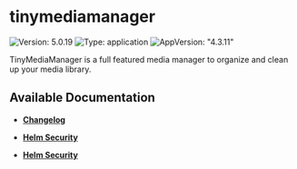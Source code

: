 # tinymediamanager

![Version: 5.0.19](https://img.shields.io/badge/Version-5.0.19-informational?style=flat-square) ![Type: application](https://img.shields.io/badge/Type-application-informational?style=flat-square) ![AppVersion: "4.3.11"](https://img.shields.io/badge/AppVersion-"4.3.11"-informational?style=flat-square)

TinyMediaManager is a full featured media manager to organize and clean up your media library.

## Available Documentation

- [**Changelog**](CHANGELOG)

- [**Helm Security**](container-security)

- [**Helm Security**](helm-security)

